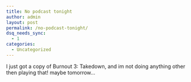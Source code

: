 ```yaml
---
title: No podcast tonight
author: admin
layout: post
permalink: /no-podcast-tonight/
dsq_needs_sync:
  - 1
categories:
  - Uncategorized
---
```

I just got a copy of Burnout 3: Takedown, and im not doing anything other then playing that! maybe tomorrow&#8230;